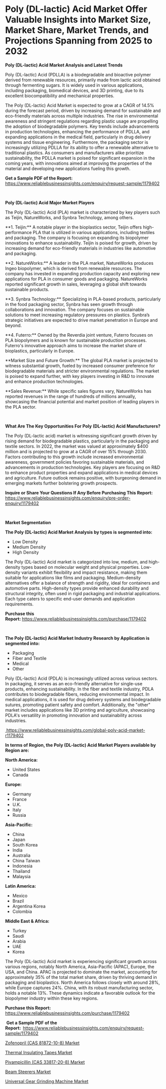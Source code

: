 <p><h1>Poly (DL-lactic) Acid Market Offer Valuable Insights into Market Size, Market Share, Market Trends, and Projections Spanning from 2025 to 2032</h1></p><p><strong>Poly (DL-lactic) Acid Market Analysis and Latest Trends</strong></p>
<p><p>Poly (DL-lactic) Acid (PDLLA) is a biodegradable and bioactive polymer derived from renewable resources, primarily made from lactic acid obtained through fermenting sugars. It is widely used in various applications, including packaging, biomedical devices, and 3D printing, due to its excellent biocompatibility and mechanical properties.</p><p>The Poly (DL-lactic) Acid Market is expected to grow at a CAGR of 14.5% during the forecast period, driven by increasing demand for sustainable and eco-friendly materials across multiple industries. The rise in environmental awareness and stringent regulations regarding plastic usage are propelling the adoption of biodegradable polymers. Key trends include advancements in production technologies, enhancing the performance of PDLLA, and expanding applications in the medical field, particularly in drug delivery systems and tissue engineering. Furthermore, the packaging sector is increasingly utilizing PDLLA for its ability to offer a renewable alternative to traditional plastics. As consumers and manufacturers alike prioritize sustainability, the PDLLA market is poised for significant expansion in the coming years, with innovations aimed at improving the properties of the material and developing new applications fueling this growth.</p></p>
<p><strong>Get a Sample PDF of the Report:&nbsp;</strong> <a href="https://www.reliablebusinessinsights.com/enquiry/request-sample/1179402?utm_campaign=1138&utm_medium=2&utm_source=Github&utm_content=ia&utm_term=02022025&utm_id=poly-dl-lactic-acid">https://www.reliablebusinessinsights.com/enquiry/request-sample/1179402</a></p>
<p>&nbsp;</p>
<p><strong>Poly (DL-lactic) Acid Major Market Players</strong></p>
<p><p>The Poly (DL-lactic) Acid (PLA) market is characterized by key players such as Teijin, NatureWorks, and Synbra Technology, among others. </p><p>**1. Teijin:** A notable player in the bioplastics sector, Teijin offers high-performance PLA that is utilized in various applications, including textiles and packaging. The company is focusing on expanding its biopolymer innovations to enhance sustainability. Teijin is poised for growth, driven by increasing demand for eco-friendly materials in industries like automotive and packaging.</p><p>**2. NatureWorks:** A leader in the PLA market, NatureWorks produces Ingeo biopolymer, which is derived from renewable resources. The company has invested in expanding production capacity and exploring new applications for PLA in consumer goods and packaging. NatureWorks reported significant growth in sales, leveraging a global shift towards sustainable products.</p><p>**3. Synbra Technology:** Specializing in PLA-based products, particularly in the food packaging sector, Synbra has seen growth through collaborations and innovation. The company focuses on sustainable solutions to meet increasing regulatory pressures on plastics. Synbra’s strategic initiatives are expected to drive market penetration in Europe and beyond.</p><p>**4. Futerro:** Owned by the Reverdia joint venture, Futerro focuses on PLA biopolymers and is known for sustainable production processes. Futerro's innovative approach aims to increase the market share of bioplastics, particularly in Europe.</p><p>**Market Size and Future Growth:** The global PLA market is projected to witness substantial growth, fueled by increased consumer preference for biodegradable materials and stricter environmental regulations. The market is poised to expand further, with key players investing in R&D to innovate and enhance production technologies.</p><p>**Sales Revenue:** While specific sales figures vary, NatureWorks has reported revenues in the range of hundreds of millions annually, showcasing the financial potential and market position of leading players in the PLA sector.</p></p>
<p>&nbsp;</p>
<p><strong>What Are The Key Opportunities For Poly (DL-lactic) Acid Manufacturers?</strong></p>
<p><p>The Poly (DL-lactic acid) market is witnessing significant growth driven by rising demand for biodegradable plastics, particularly in the packaging and textile sectors. In 2022, the market was valued at approximately $400 million and is projected to grow at a CAGR of over 15% through 2030. Factors contributing to this growth include increased environmental awareness, government policies favoring sustainable materials, and advancements in production technologies. Key players are focusing on R&D to enhance product properties and expand applications in medical devices and agriculture. Future outlook remains positive, with burgeoning demand in emerging markets further bolstering growth prospects.</p></p>
<p><strong>Inquire or Share Your Questions If Any Before Purchasing This Report:</strong> <a href="https://www.reliablebusinessinsights.com/enquiry/pre-order-enquiry/1179402?utm_campaign=1138&utm_medium=2&utm_source=Github&utm_content=ia&utm_term=02022025&utm_id=poly-dl-lactic-acid">https://www.reliablebusinessinsights.com/enquiry/pre-order-enquiry/1179402</a></p>
<p>&nbsp;</p>
<p><strong>Market Segmentation</strong></p>
<p><strong>The Poly (DL-lactic) Acid Market Analysis by types is segmented into:</strong></p>
<p><ul><li>Low Density</li><li>Medium Density</li><li>High Density</li></ul></p>
<p><p>The Poly (DL-lactic) Acid market is categorized into low, medium, and high-density types based on molecular weight and physical properties. Low-density variants exhibit flexibility and impact resistance, making them suitable for applications like films and packaging. Medium-density alternatives offer a balance of strength and rigidity, ideal for containers and automotive parts. High-density types provide enhanced durability and structural integrity, often used in rigid packaging and industrial applications. Each type caters to specific end-user demands and application requirements.</p></p>
<p><strong>Purchase this Report:&nbsp;</strong><a href="https://www.reliablebusinessinsights.com/purchase/1179402?utm_campaign=1138&utm_medium=2&utm_source=Github&utm_content=ia&utm_term=02022025&utm_id=poly-dl-lactic-acid">https://www.reliablebusinessinsights.com/purchase/1179402</a></p>
<p>&nbsp;</p>
<p><strong>The Poly (DL-lactic) Acid Market Industry Research by Application is segmented into:</strong></p>
<p><ul><li>Packaging</li><li>Fiber and Textile</li><li>Medical</li><li>Other</li></ul></p>
<p><p>Poly (DL-lactic) Acid (PDLA) is increasingly utilized across various sectors. In packaging, it serves as an eco-friendly alternative for single-use products, enhancing sustainability. In the fiber and textile industry, PDLA contributes to biodegradable fibers, reducing environmental impact. In medical applications, it is used for drug delivery systems and biodegradable sutures, promoting patient safety and comfort. Additionally, the "other" market includes applications like 3D printing and agriculture, showcasing PDLA's versatility in promoting innovation and sustainability across industries.</p></p>
<p><a href="https://www.reliablebusinessinsights.com/global-poly-acid-market-r1179402?utm_campaign=1138&utm_medium=2&utm_source=Github&utm_content=ia&utm_term=02022025&utm_id=poly-dl-lactic-acid">&nbsp;https://www.reliablebusinessinsights.com/global-poly-acid-market-r1179402</a></p>
<p><strong>In terms of Region, the Poly (DL-lactic) Acid Market Players available by Region are:</strong></p>
<p>
    <p> <strong> North America: </strong>
        <ul>
            <li>United States</li>
            <li>Canada</li>
        </ul>
        </p> 
    <p> <strong> Europe: </strong>
        <ul>
            <li>Germany</li>
            <li>France</li>
            <li>U.K.</li>
            <li>Italy</li>
            <li>Russia</li>
        </ul>
        </p> 
    <p> <strong> Asia-Pacific: </strong>
        <ul>
            <li>China</li>
            <li>Japan</li>
            <li>South Korea</li>
            <li>India</li>
            <li>Australia</li>
            <li>China Taiwan</li>
            <li>Indonesia</li>
            <li>Thailand</li>
            <li>Malaysia</li>
        </ul>
        </p> 
    <p> <strong> Latin America: </strong>
        <ul>
            <li>Mexico</li>
            <li>Brazil</li>
            <li>Argentina Korea</li>
            <li>Colombia</li>
        </ul>
        </p> 
    <p> <strong> Middle East & Africa: </strong>
        <ul>
            <li>Turkey</li>
            <li>Saudi</li>
            <li>Arabia</li>
            <li>UAE</li>
            <li>Korea</li>
        </ul>
    </p>
    </p>
<p><p>The Poly (DL-lactic) Acid market is experiencing significant growth across various regions, notably North America, Asia-Pacific (APAC), Europe, the USA, and China. APAC is projected to dominate the market, accounting for approximately 35% of the total market share, driven by thriving demand in packaging and bioplastics. North America follows closely with around 28%, while Europe captures 24%. China, with its robust manufacturing sector, holds a notable 13%. These dynamics indicate a favorable outlook for the biopolymer industry within these key regions.</p></p>
<p><strong>Purchase this Report: </strong><a href="https://www.reliablebusinessinsights.com/purchase/1179402?utm_campaign=1138&utm_medium=2&utm_source=Github&utm_content=ia&utm_term=02022025&utm_id=poly-dl-lactic-acid">https://www.reliablebusinessinsights.com/purchase/1179402</a></p>
<p>&nbsp;<strong>Get a Sample PDF of the Report:&nbsp;&nbsp;</strong><a href="https://www.reliablebusinessinsights.com/enquiry/request-sample/1179402?utm_campaign=1138&utm_medium=2&utm_source=Github&utm_content=ia&utm_term=02022025&utm_id=poly-dl-lactic-acid">https://www.reliablebusinessinsights.com/enquiry/request-sample/1179402</a></p>
<p><strong></strong></p>
<p><p><a href="https://github.com/ahmalaloanne/Market-Research-Report-List-1/blob/main/zofenopril-cas-81872-10-8-market.md?utm_campaign=1138&utm_medium=2&utm_source=Github&utm_content=ia&utm_term=02022025&utm_id=poly-dl-lactic-acid">Zofenopril (CAS 81872-10-8) Market</a></p><p><a href="https://www.linkedin.com/pulse/exploring-thermal-insulating-tapes-market-size-share-revenue-pga6f?utm_campaign=1138&utm_medium=2&utm_source=Github&utm_content=ia&utm_term=02022025&utm_id=poly-dl-lactic-acid">Thermal Insulating Tapes Market</a></p><p><a href="https://github.com/njockebogris/Market-Research-Report-List-1/blob/main/pivampicillin-cas-33817-20-8-market.md?utm_campaign=1138&utm_medium=2&utm_source=Github&utm_content=ia&utm_term=02022025&utm_id=poly-dl-lactic-acid">Pivampicillin (CAS 33817-20-8) Market</a></p><p><a href="https://www.linkedin.com/pulse/beam-steerers-market-research-report-trends-overview-growing-cqtlf?utm_campaign=1138&utm_medium=2&utm_source=Github&utm_content=ia&utm_term=02022025&utm_id=poly-dl-lactic-acid">Beam Steerers Market</a></p><p><a href="https://www.linkedin.com/pulse/universal-gear-grinding-machine-market-analysis-anticipated-88-iyscf?utm_campaign=1138&utm_medium=2&utm_source=Github&utm_content=ia&utm_term=02022025&utm_id=poly-dl-lactic-acid">Universal Gear Grinding Machine Market</a></p></p>